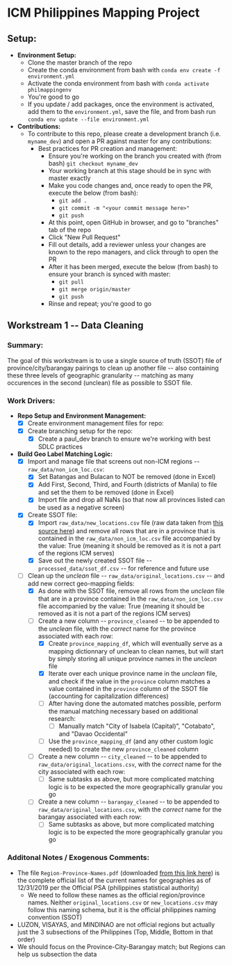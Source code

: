 # ICM Philippines Mapping Project

## Setup:
- **Environment Setup:**
    - Clone the master branch of the repo
    - Create the conda environment from bash with `conda env create -f environment.yml`
    - Activate the conda environment from bash with `conda activate philmappingenv`
    - You're good to go
    - If you update / add packages, once the environment is activated, add them to the `environment.yml`, save the file, and from bash run `conda env update --file environment.yml`
- **Contributions:**
    - To contribute to this repo, please create a development branch (i.e. `myname_dev`) and open a PR against master for any contributions:
        - Best practices for PR creation and management:
            - Ensure you're working on the branch you created with (from bash) `git checkout myname_dev`
            - Your working branch at this stage should be in sync with master exactly
            - Make you code changes and, once ready to open the PR, execute the below (from bash):
                - `git add .`
                - `git commit -m "<your commit message here>"`
                - `git push`
            - At this point, open GitHub in browser, and go to "branches" tab of the repo
            - Click "New Pull Request"
            - Fill out details, add a reviewer unless your changes are known to the repo managers, and click through to open the PR
            - After it has been merged, execute the below (from bash) to ensure your branch is synced with master:
                - `git pull`
                - `git merge origin/master`
                - `git push`
            - Rinse and repeat; you're good to go

## Workstream 1 -- Data Cleaning

### Summary: 
The goal of this workstream is to use a single source of truth (SSOT) file of province/city/barangay pairings to clean up another file -- also containing these three levels of geographic granularity -- matching as many occurences in the second (unclean) file as possible to SSOT file.

### Work Drivers:
- **Repo Setup and Environment Management:**
    - [x] Create environment management files for repo:
    - [x] Create branching setup for the repo:
        - [x] Create a paul_dev branch to ensure we're working with best SDLC practices
- **Build Geo Label Matching Logic:**
    - [x] Import and manage file that screens out non-ICM regions -- `raw_data/non_icm_loc.csv`:
        - [x] Set Batangas and Bulacan to NOT be removed (done in Excel)
        - [x] Add First, Second, Third, and Fourth (districts of Manila) to file and set the them to be removed (done in Excel)
        - [x] Import file and drop all NaNs (so that now all provinces listed can be used as a negative screen)
    - [x] Create SSOT file:
        - [x] Import `raw_data/new_locations.csv` file (raw data taken from [this source here](https://gadm.org/download_country_v3.html)) and remove all rows that are in a province that is contained in the `raw_data/non_icm_loc.csv` file accompanied by the value: True (meaning it should be removed as it is not a part of the regions ICM serves)
        - [x] Save out the newly created SSOT file -- `processed_data/ssot_df.csv` -- for reference and future use
    - [ ] Clean up the *unclean* file --  `raw_data/original_locations.csv` -- and add new correct geo-mapping fields:
        - [x] As done with the SSOT file, remove all rows from the *unclean* file that are in a province contained in the `raw_data/non_icm_loc.csv` file accompanied by the value: True (meaning it should be removed as it is not a part of the regions ICM serves)
        - [ ] Create a new column -- `province_cleaned` -- to be appended to the *unclean* file, with the *correct* name for the province associated with each row:
            - [x] Create `province_mapping_df`, which will eventually serve as a mapping dictionnary of unclean to clean names, but will start by simply storing all unique province names in the *unclean* file
            - [x] Iterate over each unique province name in the *unclean* file, and check if the value in the `province` column matches a value contained in the `province` column of the SSOT file (accounting for capitalization differences)
            - [ ] After having done the automated matches possible, perform the manual matching necessary based on additional research:
                - [ ] Manually match "City of Isabela (Capital)", "Cotabato", and "Davao Occidental"
             - [ ] Use the `province_mapping_df` (and any other custom logic needed) to create the new `province_cleaned` column
        - [ ] Create a new column -- `city_cleaned` -- to be appended to `raw_data/original_locations.csv`, with the *correct* name for the city associated with each row:
            - [ ] Same subtasks as above, but more complicated matching logic is to be expected the more geographically granular you go
        - [ ] Create a new column -- `barangay_cleaned` -- to be appended to `raw_data/original_locations.csv`, with the *correct* name for the barangay associated with each row:
            - [ ] Same subtasks as above, but more complicated matching logic is to be expected the more geographically granular you go

### Additonal Notes / Exogenous Comments:
- The file `Region-Province-Names.pdf` (downloaded [from this link here](https://psa.gov.ph/classification/psgc/)) is the complete official list of the current names for geographies as of 12/31/2019 per the Official PSA (philippines statistical authority)
    - We need to follow these names as the official region/province names. Neither `original_locations.csv` or `new_locations.csv` may follow this naming schema, but it is the official philippines naming convention (SSOT)
- LUZON, VISAYAS, and MINDINAO are not official regions but actually just the 3 subsections of the Philippines (Top, Middle, Bottom in that order)
- We should focus on the Province-City-Barangay match; but Regions can help us subsection the data